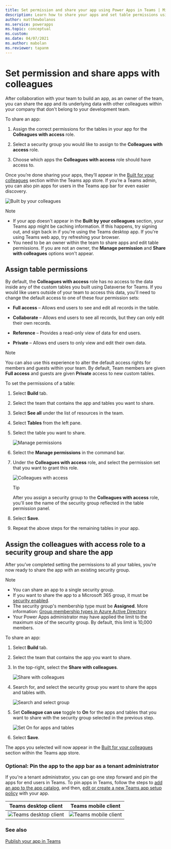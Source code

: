 ```yaml
---
title: Set permission and share your app using Power Apps in Teams | Microsoft Docs
description: Learn how to share your apps and set table permissions using Power Apps in Teams.
author: matthewbolanos
ms.service: powerapps
ms.topic: conceptual
ms.custom: 
ms.date: 04/07/2021
ms.author: mabolan
ms.reviewer: tapanm
---
```


# Set permission and share apps with colleagues

After collaboration with your team to build an app, as an owner of the team, you can share the app and its underlying data with other colleagues within your company that don't belong to your development team.

To share an app:

1. Assign the correct permissions for the tables in your app for the **Colleagues with access** role.

2. Select a security group you would like to assign to the **Colleagues with
access** role.
    
3. Choose which apps the **Colleagues with access** role should have access to.

Once you’re done sharing your apps, they’ll appear in the [Built for your
colleagues](/microsoftteams/manage-power-platform-apps) section within the Teams app store. If you’re a Teams admin, you can also pin apps for users in the Teams app bar for even easier discovery.

![Built by your colleagues](media/built-for-your-colleagues.png "Built by your colleagues")

> [!NOTE]
> - If your app doesn't appear in the **Built by your colleagues** section, your Teams app might be caching information. If this happens, try signing out, and sign back in if you're using the Teams desktop app. If you're using Teams web app, try refreshing your browser.
> - You need to be an owner within the team to share apps and edit table
permissions. If you are not an owner, the **Manage permission** and **Share with colleagues** options won't appear.

## Assign table permissions

By default, the **Colleagues with access** role has no access to the data inside any of the custom tables you built using Dataverse for Teams. If you would like users outside of your team to access this data, you'll need to change the default access to one of these four permission sets:

- **Full access** – Allows end users to see and edit all records in the table.

- **Collaborate** – Allows end users to see all records, but they can only edit their own records.

- **Reference** – Provides a read-only view of data for end users.

- **Private** ­– Allows end users to only view and edit their own data.

> [!NOTE]
> You can also use this experience to alter the default access rights for
members and guests within your team. By default, Team members are given **Full
access** and guests are given **Private** access to new custom tables.

To set the permissions of a table:

1. Select **Build** tab.

1. Select the team that contains the app and tables you want to share.

1. Select **See all** under the list of resources in the team.

1. Select **Tables** from the left pane.

1. Select the table you want to share.  

    ![Manage permissions](media/manage-permissions.png "Manage permissions")

1. Select the **Manage permissions** in the command bar.

1. Under the **Colleagues with access** role, and select the permission set that you want to grant this role.  

    ![Colleagues with access](media/colleagues-with-access.png "Colleagues with access")

    > [!TIP]
    > After you assign a security group to the **Colleagues with access** role, you'll see the name of the security group reflected in
    the table permission panel.

1. Select **Save**.

1. Repeat the above steps for the remaining tables in your app.

## Assign the colleagues with access role to a security group and share the app

After you’ve completed setting the permissions to all your tables, you’re now
ready to share the app with an existing security group.

> [!NOTE]
> - You can share an app to a single security group.
> - If you want to share the app to a Microsoft 365 group, it must be [security enabled](../maker/canvas-apps/share-app.md#share-an-app-with-microsoft-365-groups).
> - The security group's membership type must be **Assigned**. More information: [Group membership types in Azure Active Directory](/azure/active-directory/fundamentals/active-directory-groups-create-azure-portal#membership-types)
> - Your Power Apps administrator may have applied the limit to the maximum size of the security group. By default, this limit is 10,000 members.

To share an app:

1. Select **Build** tab.

1. Select the team that contains the app you want to share.

1. In the top-right, select the **Share with colleagues**.

    ![Share with colleagues](media/share-with-colleagues.png "Share with colleagues")

1. Search for, and select the security group you want to share the apps and tables with.

    ![Search and select group](media/select-group-to-share.png "Search and select group")

1. Set **Colleague can use** toggle to **On** for the apps and tables that you want to share with the security group selected in the previous step.

    ![Set On for apps and tables](media/toggle-on.png "Set On for apps and tables")

1. Select **Save**.

The apps you selected will now appear in the [Built for your
colleagues](/microsoftteams/manage-power-platform-apps) section within the Teams app store.

### Optional: Pin the app to the app bar as a tenant administrator

If you're a tenant administrator, you can go one step forward and pin the apps for end users in Teams. To pin apps in Teams, follow the steps to [add an app to the app catalog](embed-teams-app.md), and then, [edit or create a new Teams app setup policy](/microsoftteams/teams-app-setup-policies) with your app.

| Teams desktop client | Teams mobile client |
| - | - |
| ![Teams desktop client](media/app-setup-policies-desktop-app-bar.png "Teams desktop client") | ![Teams mobile client](media/mobile-app-ui.png "Teams mobile client")  |

### See also

[Publish your app in Teams](publish-and-share-apps.md)
